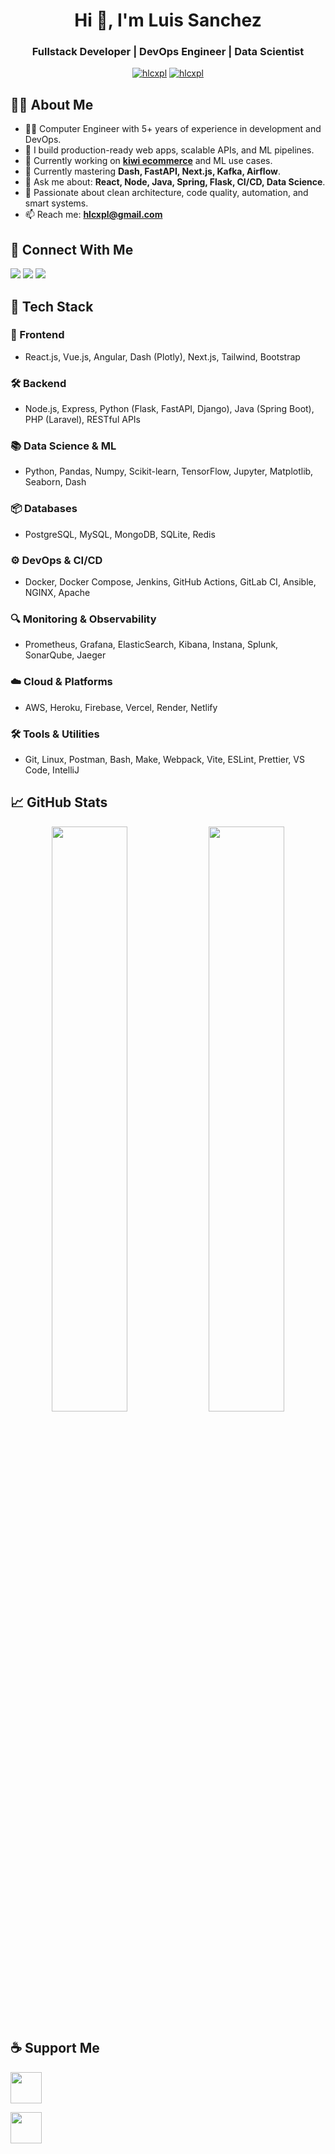 <h1 align="center">Hi 👋, I'm Luis Sanchez</h1>
<h3 align="center">Fullstack Developer | DevOps Engineer | Data Scientist</h3>

<p align="center">
  <a href="https://github.com/hlcxpl"><img src="https://komarev.com/ghpvc/?username=hlcxpl&label=Profile%20views&color=0e75b6&style=flat" alt="hlcxpl" /></a>
  <a href="https://twitter.com/hlcxpl"><img src="https://img.shields.io/twitter/follow/hlcxpl?logo=twitter&style=flat-square" alt="hlcxpl" /></a>
</p>

## 🧑‍💻 About Me
- 👨‍💻 Computer Engineer with 5+ years of experience in development and DevOps.
- 🚀 I build production-ready web apps, scalable APIs, and ML pipelines.
- 🔭 Currently working on **[kiwi ecommerce](https://shopg-33.netlify.app/)** and ML use cases.
- 🌱 Currently mastering **Dash, FastAPI, Next.js, Kafka, Airflow**.
- 💬 Ask me about: **React, Node, Java, Spring, Flask, CI/CD, Data Science**.
- 🧠 Passionate about clean architecture, code quality, automation, and smart systems.
- 📫 Reach me: **hlcxpl@gmail.com**

## 🔗 Connect With Me
<p align="left">
  <a href="https://linkedin.com/in/luisomarsanchezdiaz"><img src="https://img.shields.io/badge/LinkedIn-blue?logo=linkedin&style=flat-square" /></a>
  <a href="https://stackoverflow.com/users/21915164/luis"><img src="https://img.shields.io/badge/StackOverflow-orange?logo=stackoverflow&style=flat-square" /></a>
  <a href="https://twitter.com/hlcxpl"><img src="https://img.shields.io/badge/Twitter-1DA1F2?logo=twitter&style=flat-square" /></a>
</p>

## 🧰 Tech Stack

### 🎨 Frontend
- React.js, Vue.js, Angular, Dash (Plotly), Next.js, Tailwind, Bootstrap

### 🛠️ Backend
- Node.js, Express, Python (Flask, FastAPI, Django), Java (Spring Boot), PHP (Laravel), RESTful APIs

### 📚 Data Science & ML
- Python, Pandas, Numpy, Scikit-learn, TensorFlow, Jupyter, Matplotlib, Seaborn, Dash

### 📦 Databases
- PostgreSQL, MySQL, MongoDB, SQLite, Redis

### ⚙️ DevOps & CI/CD
- Docker, Docker Compose, Jenkins, GitHub Actions, GitLab CI, Ansible, NGINX, Apache

### 🔍 Monitoring & Observability
- Prometheus, Grafana, ElasticSearch, Kibana, Instana, Splunk, SonarQube, Jaeger

### ☁️ Cloud & Platforms
- AWS, Heroku, Firebase, Vercel, Render, Netlify

### 🛠 Tools & Utilities
- Git, Linux, Postman, Bash, Make, Webpack, Vite, ESLint, Prettier, VS Code, IntelliJ

## 📈 GitHub Stats
<p align="center">
  <img src="https://github-readme-stats.vercel.app/api?username=hlcxpl&show_icons=true&theme=radical" width="49%"/>
  <img src="https://github-readme-streak-stats.herokuapp.com/?user=hlcxpl&theme=radical" width="49%" />
</p>

## ☕ Support Me
<p>
  <a href="https://www.buymeacoffee.com/hlcxpl"><img src="https://cdn.buymeacoffee.com/buttons/v2/default-yellow.png" height="50" /></a>
</p>
<p><a href="https://www.buymeacoffee.com/hlcxpl"><img src="https://cdn.buymeacoffee.com/buttons/v2/default-yellow.png" height="50" /></a></p>
